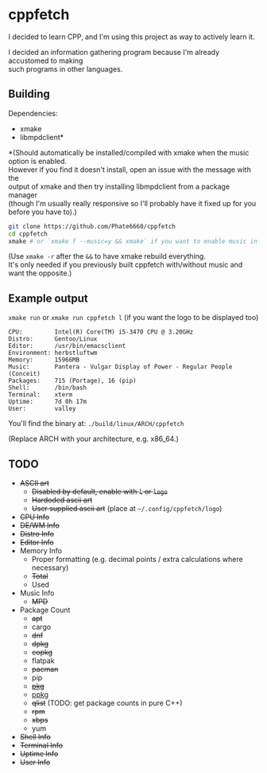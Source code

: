 # cppfetch

I decided to learn CPP, and I'm using this project as way to actively learn it.

I decided an information gathering program because I'm already accustomed to making<br>
such programs in other languages.

## Building

Dependencies:
- xmake
- libmpdclient\*

\*(Should automatically be installed/compiled with xmake when the music option is enabled.<br>
However if you find it doesn't install, open an issue with the message with the<br>
output of xmake and then try installing libmpdclient from a package manager<br>
(though I'm usually really responsive so I'll probably have it fixed up for you before you have to).)

```bash
git clone https://github.com/Phate6660/cppfetch
cd cppfetch
xmake # or `xmake f --music=y && xmake` if you want to enable music info
```

(Use `xmake -r` after the `&&` to have xmake rebuild everything.<br>
It's only needed if you previously built cppfetch with/without music and want the opposite.)

## Example output

`xmake run` or `xmake run cppfetch l` (if you want the logo to be displayed too)

```
CPU:         Intel(R) Core(TM) i5-3470 CPU @ 3.20GHz
Distro:      Gentoo/Linux
Editor:      /usr/bin/emacsclient
Environment: herbstluftwm
Memory:      15966MB
Music:       Pantera - Vulgar Display of Power - Regular People (Conceit)
Packages:    715 (Portage), 16 (pip)
Shell:       /bin/bash
Terminal:    xterm
Uptime:      7d 0h 17m
User:        valley
```

You'll find the binary at: `./build/linux/ARCH/cppfetch`

(Replace ARCH with your architecture, e.g. x86\_64.)
## TODO

- ~~ASCII art~~
  + ~~Disabled by default, enable with `l` or `logo`~~
  + ~~Hardoded ascii art~~
  + ~~User supplied ascii art~~ (place at `~/.config/cppfetch/logo`)
- ~~CPU Info~~
- ~~DE/WM Info~~
- ~~Distro Info~~
- ~~Editor Info~~
- Memory Info
  + Proper formatting (e.g. decimal points / extra calculations where necessary)
  + ~~Total~~
  + Used
- Music Info
  + ~~MPD~~
- Package Count
  + ~~apt~~
  + cargo
  + ~~dnf~~
  + ~~dpkg~~
  + ~~eopkg~~
  + flatpak
  + ~~pacman~~
  + pip
  + ~~[pkg](https://github.com/Phate6660/pkg)~~
  + [ppkg](https://github.com/Phate6660/ppkg)
  + ~~qlist~~ (TODO: get package counts in pure C++)
  + ~~rpm~~
  + ~~xbps~~
  + yum
- ~~Shell Info~~
- ~~Terminal Info~~
- ~~Uptime Info~~
- ~~User Info~~
